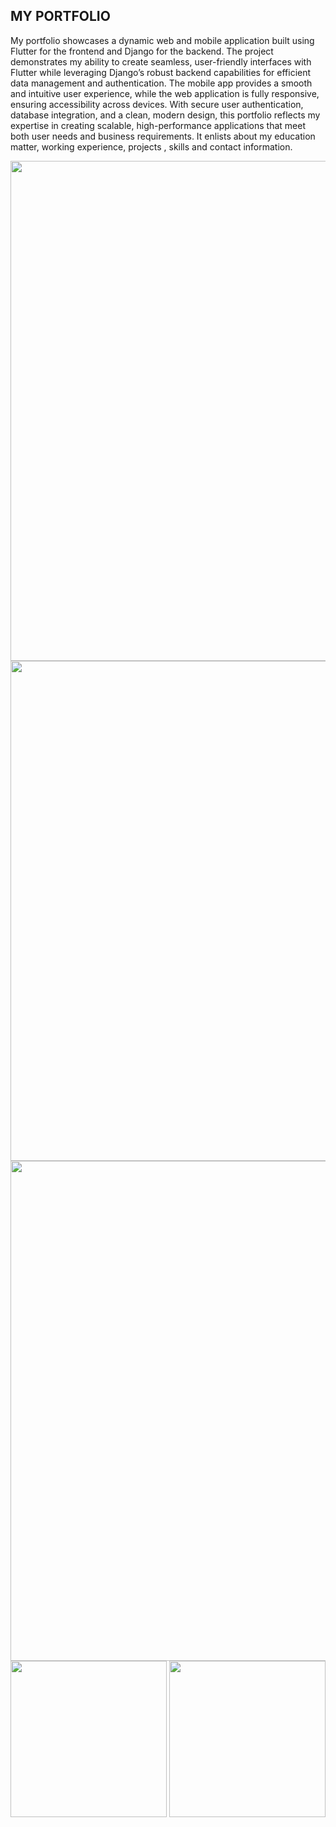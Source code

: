 ## MY PORTFOLIO

My portfolio showcases a dynamic web and mobile application built using Flutter for the frontend and Django for the backend. The project demonstrates my ability to create seamless, user-friendly interfaces with Flutter while leveraging Django’s robust backend capabilities for efficient data management and authentication. The mobile app provides a smooth and intuitive user experience, while the web application is fully responsive, ensuring accessibility across devices. With secure user authentication, database integration, and a clean, modern design, this portfolio reflects my expertise in creating scalable, high-performance applications that meet both user needs and business requirements.
It enlists about my education matter, working experience, projects , skills and contact information.


<img src="https://github.com/user-attachments/assets/55f413b0-4740-48de-9d3e-702de5bf0fd9" width="800">
<img src="https://github.com/user-attachments/assets/05ce072e-47bd-465f-a53f-abda974c2362" width="800">
<img src="https://github.com/user-attachments/assets/c5f05bb2-f167-4c28-8f24-5e7283a3d2f2" width="800">

<img src="https://github.com/user-attachments/assets/4011e443-3f51-4232-97f6-26905eb83a45" width="250">
<img src="https://github.com/user-attachments/assets/7f322620-74eb-49b9-85e8-8a9c5de0b73f" width="250">


